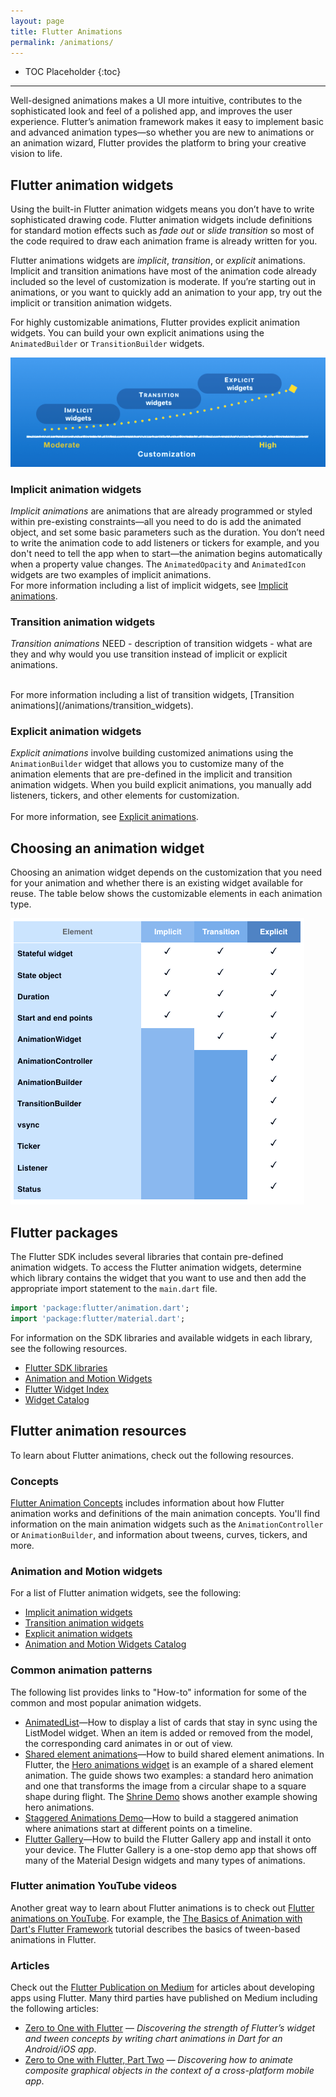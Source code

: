 ```yaml
---
layout: page
title: Flutter Animations
permalink: /animations/
---
```


* TOC Placeholder
{:toc}

__________________________________  

Well-designed animations makes a UI more intuitive, contributes to the sophisticated look and feel of a polished app, and improves the user experience. Flutter’s animation framework makes it easy to implement basic and advanced animation types—so whether you are new to animations or an animation wizard, Flutter provides the platform to bring your creative vision to life.

## Flutter animation widgets
Using the built-in Flutter animation widgets means you don’t have to write sophisticated drawing code. Flutter animation widgets include definitions for standard motion effects such as *fade out* or *slide transition* so most of the code required to draw each animation frame is already written for you.  

Flutter animations widgets are *implicit*, *transition*, or *explicit* animations. Implicit and transition animations have most of the animation code already included so the level of customization is moderate. If you’re starting out in animations, or you want to quickly add an animation to your app, try out the implicit or transition animation widgets.

For highly customizable animations, Flutter provides explicit animation widgets. You can build your own explicit animations using the `AnimatedBuilder` or `TransitionBuilder` widgets.

![Widget customization level](images/customization.png)
<br>


### Implicit animation widgets

 *Implicit animations* are animations that are already programmed or styled within pre-existing constraints—all you need to do is add the animated object, and set some basic parameters such as the duration. You don’t need to write the animation code to add listeners or tickers for example, and you don't need to tell the app when to start—the animation begins automatically when a property value changes. The `AnimatedOpacity` and `AnimatedIcon` widgets are two examples of implicit animations.
 <br>
 For more information including a list of implicit widgets, see [Implicit animations](/animations/implicit_widgets).


### Transition animation widgets

*Transition animations*   NEED - description of transition widgets - what are they and why would you use transition instead of implicit or explicit animations.

<br>
For more information including a list of transition widgets, [Transition animations](/animations/transition_widgets).  


### Explicit animation widgets

 *Explicit animations* involve building customized animations using the `AnimationBuilder` widget that allows you to customize many of the animation elements that are pre-defined in the implicit and transition animation widgets. When you build explicit animations, you manually add listeners, tickers, and other elements for customization.  
 <br>
 For more information, see [Explicit animations](/animations/explicit_widgets).  

## Choosing an animation widget
Choosing an animation widget depends on the customization that you need for your animation and whether there is an existing widget available for reuse. The table below shows the customizable elements in each animation type.

![Choosing an animation table](images/animation_table4.png)
<br>


## Flutter packages
The Flutter SDK includes several libraries that contain pre-defined animation widgets. To access the Flutter animation widgets, determine which library contains the widget that you want to use and then add the appropriate import statement to the `main.dart` file.

```Dart
import 'package:flutter/animation.dart';
import 'package:flutter/material.dart';
```
For information on the SDK libraries and available widgets in each library, see the following resources.

* [Flutter SDK libraries](https://docs.flutter.io/index.html)  
* [Animation and Motion Widgets](/widgets/animation/)  
* [Flutter Widget Index](/widgets/widgetindex/)  
* [Widget Catalog](/widgets/)

## Flutter animation resources  
To learn about Flutter animations, check out the following resources.

### Concepts  
[Flutter Animation Concepts](/animations/concepts) includes information about how Flutter animation works and definitions of the main animation concepts. You'll find information on the main animation widgets such as the `AnimationController` or `AnimationBuilder`, and information about tweens, curves, tickers, and more.  


### Animation and Motion widgets  
For a list of Flutter animation widgets, see the following:
* [Implicit animation widgets](/animations/implicit_widgets)  
* [Transition animation widgets](/animations/transition_widgets)  
* [Explicit animation widgets](/animations/explicit_widgets)  
* [Animation and Motion Widgets Catalog](/widgets/animation/)  


### Common animation patterns  
The following list provides links to "How-to" information for some of the common and most popular animation widgets.  
* [AnimatedList](/catalog/samples/animated-list/)—How to display a list of cards that stay in sync using the  ListModel widget. When an item is added or removed from the model, the corresponding card animates in or out of view.
* [Shared element animations](/animations/hero-animations/)—How to build shared element animations. In Flutter, the [Hero animations widget](https://docs.flutter.io/flutter/widgets/Hero-class.html) is an example of a shared element animation. The guide shows two examples: a standard hero animation and one that transforms the image from a circular shape to a square shape during flight.  The [Shrine Demo](https://github.com/flutter/flutter/blob/master/examples/flutter_gallery/lib/demo/shrine_demo.dart) shows another example showing hero animations.
* [Staggered Animations Demo](/animations/staggered-animations/)—How to build a staggered animation where animations start at different points on a timeline.  
* [Flutter Gallery](https://github.com/flutter/flutter/tree/master/examples/flutter_gallery)—How to build the Flutter Gallery app and install it onto your device. The Flutter Gallery is a one-stop demo app that shows off many of the Material Design widgets and many types of animations.  

### Flutter animation YouTube videos  
Another great way to learn about Flutter animations is to check out [Flutter animations on YouTube](https://www.youtube.com/results?search_query=Flutter+animations). For example, the [The Basics of Animation with Dart's Flutter Framework](https://www.youtube.com/watch?v=5urRyqOwTuo) tutorial describes the basics of tween-based animations in Flutter.

### Articles  
Check out the [Flutter Publication on Medium](https://medium.com/google-developer-experts/introducing-the-flutterdoc-publication-3becc900b611.com) for articles about developing apps using Flutter. Many third parties have published on Medium including the following articles:  
* [Zero to One with Flutter](https://medium.com/flutter-io/zero-to-one-with-flutter-43b13fd7b354) — *Discovering the strength of Flutter’s widget and tween concepts by writing chart animations in Dart for an Android/iOS app*.  
* [Zero to One with Flutter, Part Two](https://medium.com/flutter-io/zero-to-one-with-flutter-part-two-5aa2f06655cb) — *Discovering how to animate composite graphical objects in the context of a cross-platform mobile app*.
